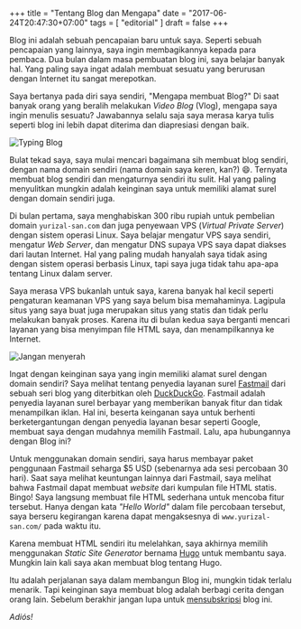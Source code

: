 +++
title = "Tentang Blog dan Mengapa"
date = "2017-06-24T20:47:30+07:00"
tags = [
  "editorial"
]
draft = false
+++

Blog ini adalah sebuah pencapaian baru untuk saya. Seperti sebuah pencapaian yang lainnya, saya ingin membagikannya kepada para pembaca. Dua bulan dalam masa pembuatan blog ini, saya belajar banyak hal. Yang paling saya ingat adalah membuat sesuatu yang berurusan dengan Internet itu sangat merepotkan.

Saya bertanya pada diri saya sendiri, "Mengapa membuat Blog?" Di saat banyak orang yang beralih melakukan *Video Blog* (Vlog), mengapa saya ingin menulis sesuatu? Jawabannya selalu saja saya merasa karya tulis seperti blog ini lebih dapat diterima dan diapresiasi dengan baik.

![Typing Blog](https://source.unsplash.com/o7BP1GRKk1s/720x405)

Bulat tekad saya, saya mulai mencari bagaimana sih membuat blog sendiri, dengan nama domain sendiri (nama domain saya keren, kan?) :smile:. Ternyata membuat blog sendiri dan mengaturnya sendiri itu sulit. Hal yang paling menyulitkan mungkin adalah keinginan saya untuk memiliki alamat surel dengan domain sendiri juga.

Di bulan pertama, saya menghabiskan 300 ribu rupiah untuk pembelian domain `yurizal-san.com` dan juga penyewaan VPS (*Virtual Private Server*) dengan sistem operasi Linux. Saya belajar mengatur VPS saya sendiri, mengatur *Web Server*, dan mengatur DNS supaya VPS saya dapat diakses dari lautan Internet. Hal yang paling mudah hanyalah saya tidak asing dengan sistem operasi berbasis Linux, tapi saya juga tidak tahu apa-apa tentang Linux dalam server.

Saya merasa VPS bukanlah untuk saya, karena banyak hal kecil seperti pengaturan keamanan VPS yang saya belum bisa memahaminya. Lagipula situs yang saya buat juga merupakan situs yang statis dan tidak perlu melakukan banyak proses. Karena itu di bulan kedua saya berganti mencari layanan yang bisa menyimpan file HTML saya, dan menampilkannya ke Internet.

![Jangan menyerah](https://source.unsplash.com/XzUMBNmQro0/720x405)

Ingat dengan keinginan saya yang ingin memiliki alamat surel dengan domain sendiri? Saya melihat tentang penyedia layanan surel [Fastmail](https://www.fastmail.com/) dari sebuah seri blog yang diterbitkan oleh [DuckDuckGo](https://duckduckgo.com/). Fastmail adalah penyedia layanan surel berbayar yang memberikan banyak fitur dan tidak menampilkan iklan. Hal ini, beserta keinganan saya untuk berhenti berketergantungan dengan penyedia layanan besar seperti Google, membuat saya dengan mudahnya memilih Fastmail. Lalu, apa hubungannya dengan Blog ini?

Untuk menggunakan domain sendiri, saya harus membayar paket penggunaan Fastmail seharga $5 USD (sebenarnya ada sesi percobaan 30 hari). Saat saya melihat keuntungan lainnya dari Fastmail, saya melihat bahwa Fastmail dapat membuat *website* dari kumpulan file HTML statis. Bingo! Saya langsung membuat file HTML sederhana untuk mencoba fitur tersebut. Hanya dengan kata *"Hello World"* dalam file percobaan tersebut, saya berseru kegirangan karena dapat mengaksesnya di `www.yurizal-san.com/` pada waktu itu.

Karena membuat HTML sendiri itu melelahkan, saya akhirnya memilih menggunakan *Static Site Generator* bernama [Hugo](http://gohugo.io/) untuk membantu saya. Mungkin lain kali saya akan membuat blog tentang Hugo.

Itu adalah perjalanan saya dalam membangun Blog ini, mungkin tidak terlalu menarik. Tapi keinginan saya membuat blog adalah berbagi cerita dengan orang lain. Sebelum berakhir jangan lupa untuk [mensubskripsi](http://yurizal-san.com/index.xml) blog ini.

*Adiós!*
